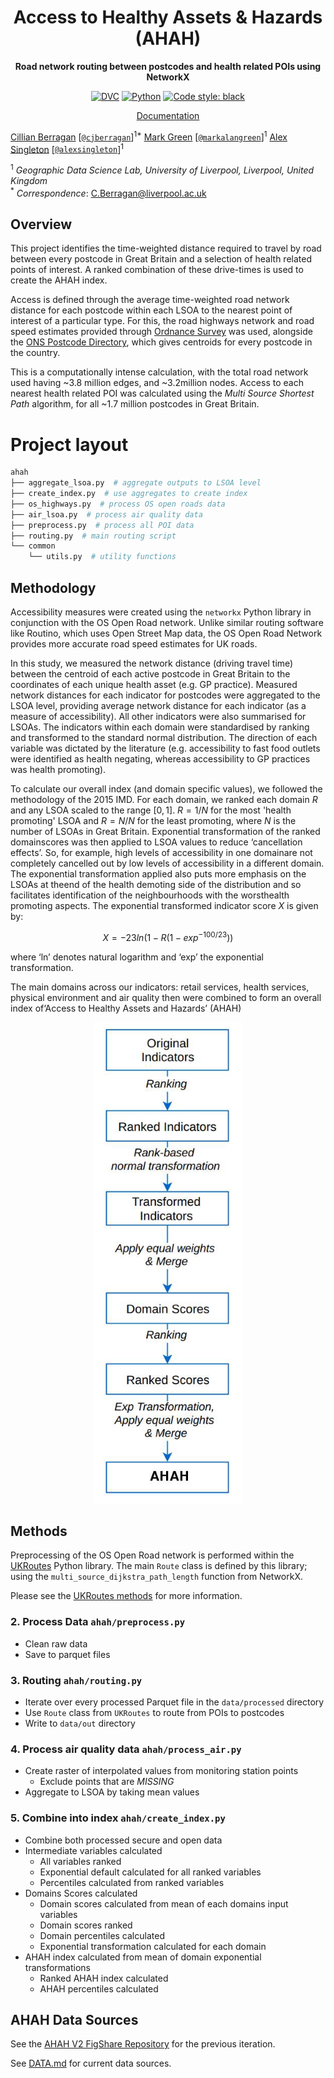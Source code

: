 <div align="center">

# Access to Healthy Assets & Hazards (AHAH)

**Road network routing between postcodes and health related POIs using NetworkX**

<a href="https://dvc.org/"><img alt="DVC" src="https://img.shields.io/badge/data-DVC-lightblue?style=flat-square"></a>
<a href="https://www.python.org"><img alt="Python" src="https://img.shields.io/badge/python%20-%2314354C.svg?&style=for-the-badge&logo=python&logoColor=white"/></a>
<a href="https://black.readthedocs.io/en/stable/"><img alt="Code style: black" src="https://img.shields.io/badge/style-black-000000.svg?style=flat-square"></a>

</div>

<p align="center">
<a href="https://cjber.github.io/ahah/">Documentation</a>
</p>

[Cillian
Berragan](https://www.liverpool.ac.uk/geographic-data-science/our-people/)
\[[`@cjberragan`](http://twitter.com/cjberragan)\]<sup>1\*</sup> [Mark
Green](https://www.liverpool.ac.uk/geographic-data-science/our-people/)
\[[`@markalangreen`](http://twitter.com/markalangreen)\]<sup>1</sup>
[Alex
Singleton](https://www.liverpool.ac.uk/geographic-data-science/our-people/)
\[[`@alexsingleton`](http://twitter.com/alexsingleton)\]<sup>1</sup>

<sup>1</sup> _Geographic Data Science Lab, University of Liverpool,
Liverpool, United Kingdom_  
<sup>\*</sup> _Correspondence_: C.Berragan@liverpool.ac.uk

## Overview

This project identifies the time-weighted distance required to travel by road between every postcode in Great Britain and a selection of health related points of interest. A ranked combination of these drive-times is used to create the AHAH index.

Access is defined through the average time-weighted road network distance for each postcode within each LSOA to the nearest point of interest of a particular type. For this, the road highways network and road speed estimates provided through [Ordnance Survey](https://www.ordnancesurvey.co.uk/business-government/products/open-map-roads) was used, alongside the [ONS Postcode Directory](https://geoportal.statistics.gov.uk/search?q=PRD_ONSPD&sort=Date%20Created%7Ccreated%7Cdesc), which gives centroids for every postcode in the country.

This is a computationally intense calculation, with the total road network used having ~3.8 million edges, and \~3.2million nodes. Access to each nearest health related POI was calculated using the _Multi Source Shortest Path_ algorithm, for all ~1.7 million postcodes in Great Britain.

# Project layout

```bash
ahah
├── aggregate_lsoa.py  # aggregate outputs to LSOA level
├── create_index.py  # use aggregates to create index
├── os_highways.py  # process OS open roads data
├── air_lsoa.py  # process air quality data
├── preprocess.py  # process all POI data
├── routing.py  # main routing script
└── common
    └── utils.py  # utility functions
```

## Methodology

Accessibility measures were created using the `networkx` Python library in conjunction with the OS Open Road network. Unlike similar routing software like Routino, which uses Open Street Map data, the OS Open Road Network provides more accurate road speed estimates for UK roads.

In this study, we measured the network distance (driving travel time) between the centroid of each active postcode in Great Britain to the coordinates of each unique health asset (e.g. GP practice). Measured network distances for each indicator for postcodes were aggregated to the LSOA level, providing average network distance for each indicator (as a measure of accessibility). All other indicators were also summarised for LSOAs. The indicators within each domain were standardised by ranking and transformed to the standard normal distribution. The direction of each variable was dictated by the literature (e.g. accessibility to fast food outlets were identified as health negating, whereas accessibility to GP practices was health promoting).

To calculate our overall index (and domain specific values), we followed the methodology of the 2015 IMD. For each domain, we ranked each domain $R$ and any LSOA scaled to the range $[0,1]$. $R=1/N$ for the most 'health promoting' LSOA and $R=N/N$ for the least promoting, where $N$ is the number of LSOAs in Great Britain. Exponential transformation of the ranked domainscores was then applied to LSOA values to reduce ‘cancellation effects’. So, for example, high levels of accessibility in one domainare not completely cancelled out by low levels of accessibility in a different domain. The exponential  transformation  applied also puts  more  emphasis  on  the LSOAs  at  theend  of  the health demoting side of the distribution and so facilitates identification of the neighbourhoods with the worsthealth promoting aspects. The exponential transformed indicator score $X$ is given by:

$$
X=−23ln(1−R(1−exp^{−100/23}))
$$

where ‘ln’ denotes natural logarithm and ‘exp’ the exponential transformation.

The main domains across our  indicators: retail  services,  health  services, physical  environment and  air quality then were combined to form an overall index of‘Access to Healthy Assets and Hazards’ (AHAH)

<div style="text-align: center;">

![](./overview.png)

</div>

## Methods

Preprocessing of the OS Open Road network is performed within the [UKRoutes](https://github.com/cjber/ukroutes) Python library. The main `Route` class is defined by this library; using the `multi_source_dijkstra_path_length` function from NetworkX.

Please see the [UKRoutes methods](https://github.com/cjber/ukroutes?tab=readme-ov-file#routing-methodology) for more information.

### 2. Process Data `ahah/preprocess.py`

- Clean raw data
- Save to parquet files

### 3. Routing `ahah/routing.py`

- Iterate over every processed Parquet file in the `data/processed` directory 
- Use `Route` class from `UKRoutes` to route from POIs to postcodes
- Write to `data/out` directory

### 4. Process air quality data `ahah/process_air.py`

- Create raster of interpolated values from monitoring station points
  - Exclude points that are _MISSING_
- Aggregate to LSOA by taking mean values

### 5. Combine into index `ahah/create_index.py`

- Combine both processed secure and open data
- Intermediate variables calculated
  - All variables ranked
  - Exponential default calculated for all ranked variables
  - Percentiles calculated from ranked variables
- Domains Scores calculated
  - Domain scores calculated from mean of each domains input variables
  - Domain scores ranked
  - Domain percentiles calculated
  - Exponential transformation calculated for each domain
- AHAH index calculated from mean of domain exponential transformations
  - Ranked AHAH index calculated
  - AHAH percentiles calculated

## AHAH Data Sources

See the [AHAH V2 FigShare Repository](https://figshare.com/articles/online_resource/Access_to_Healthy_Assets_and_Hazards_AHAH_-_Updated_version_2017/8295842/1) for the previous iteration.

See [DATA.md](reports/DATA.md) for current data sources.
